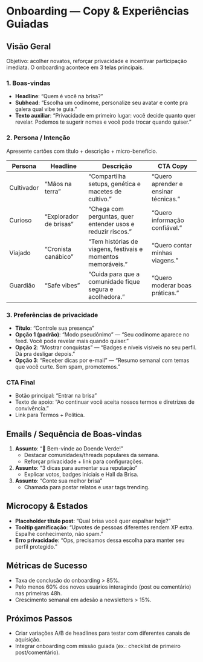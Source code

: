 # Onboarding — Copy & Experiências Guiadas

## Visão Geral
Objetivo: acolher novatos, reforçar privacidade e incentivar participação imediata. O onboarding acontece em 3 telas principais.

### 1. Boas-vindas
- **Headline**: “Quem é você na brisa?”
- **Subhead**: “Escolha um codinome, personalize seu avatar e conte pra galera qual vibe te guia.”
- **Texto auxiliar**: “Privacidade em primeiro lugar: você decide quanto quer revelar. Podemos te sugerir nomes e você pode trocar quando quiser.”

### 2. Persona / Intenção
Apresente cartões com título + descrição + micro-benefício.

| Persona | Headline | Descrição | CTA Copy |
| --- | --- | --- | --- |
| Cultivador | “Mãos na terra” | “Compartilha setups, genética e macetes de cultivo.” | “Quero aprender e ensinar técnicas.” |
| Curioso | “Explorador de brisas” | “Chega com perguntas, quer entender usos e reduzir riscos.” | “Quero informação confiável.” |
| Viajado | “Cronista canábico” | “Tem histórias de viagens, festivais e momentos memoráveis.” | “Quero contar minhas viagens.” |
| Guardião | “Safe vibes” | “Cuida para que a comunidade fique segura e acolhedora.” | “Quero moderar boas práticas.” |

### 3. Preferências de privacidade
- **Título**: “Controle sua presença”
- **Opção 1 (padrão)**: “Modo pseudônimo” — “Seu codinome aparece no feed. Você pode revelar mais quando quiser.”
- **Opção 2**: “Mostrar conquistas” — “Badges e níveis visíveis no seu perfil. Dá pra desligar depois.”
- **Opção 3**: “Receber dicas por e-mail” — “Resumo semanal com temas que você curte. Sem spam, prometemos.”

### CTA Final
- Botão principal: “Entrar na brisa”
- Texto de apoio: “Ao continuar você aceita nossos termos e diretrizes de convivência.”
- Link para Termos + Política.

## Emails / Sequência de Boas-vindas
1. **Assunto**: “🌿 Bem-vinde ao Doende Verde!”
   - Destacar comunidades/threads populares da semana.
   - Reforçar privacidade + link para configurações.
2. **Assunto**: “3 dicas para aumentar sua reputação”
   - Explicar votos, badges iniciais e Hall da Brisa.
3. **Assunto**: “Conte sua melhor brisa”
   - Chamada para postar relatos e usar tags trending.

## Microcopy & Estados
- **Placeholder título post**: “Qual brisa você quer espalhar hoje?”
- **Tooltip gamificação**: “Upvotes de pessoas diferentes rendem XP extra. Espalhe conhecimento, não spam.”
- **Erro privacidade**: “Ops, precisamos dessa escolha para manter seu perfil protegido.”

## Métricas de Sucesso
- Taxa de conclusão do onboarding > 85%.
- Pelo menos 60% dos novos usuários interagindo (post ou comentário) nas primeiras 48h.
- Crescimento semanal em adesão a newsletters > 15%.

## Próximos Passos
- Criar variações A/B de headlines para testar com diferentes canais de aquisição.
- Integrar onboarding com missão guiada (ex.: checklist de primeiro post/comentário).
